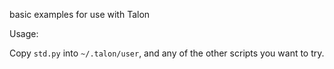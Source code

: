 basic examples for use with Talon

Usage:

Copy `std.py` into `~/.talon/user`, and any of the other scripts you want to try.
